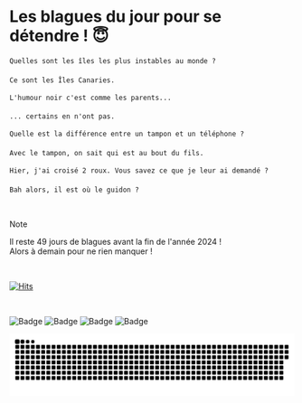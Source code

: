 
<h1>Les blagues du jour pour se détendre ! 😇</h1>

```diff
Quelles sont les îles les plus instables au monde ?

Ce sont les Îles Canaries.
```

```diff
L'humour noir c'est comme les parents...

... certains en n'ont pas.
```

```diff
Quelle est la différence entre un tampon et un téléphone ?

Avec le tampon, on sait qui est au bout du fils.
```

```diff
Hier, j'ai croisé 2 roux. Vous savez ce que je leur ai demandé ?

Bah alors, il est où le guidon ?
```

<br/>

> [!NOTE]
> Il reste 49 jours de blagues avant la fin de l'année 2024 ! <br/>
> Alors à demain pour ne rien manquer !

<br/>


[![Hits](https://hits.seeyoufarm.com/api/count/incr/badge.svg?url=https%3A%2F%2Fgithub.com%2FClems02%2Fhit-counter&count_bg=%23003E80&title_bg=%235C9FE1&icon=powershell.svg&icon_color=%23FFFFFF&title=Visite&edge_flat=false)](https://hits.seeyoufarm.com)


<br/>


![Badge](https://img.shields.io/badge/Last%20updated%20on-white?style=for-the-badge&logo=clockify)   ![Badge](https://img.shields.io/badge/13/11-white?style=for-the-badge) ![Badge](https://img.shields.io/badge/at-white?style=for-the-badge) ![Badge](https://img.shields.io/badge/02:59-white?style=for-the-badge)


<p align="center">
 <img width="1000" src="assets/github-snake.svg" alt="snake"/>
</p>
